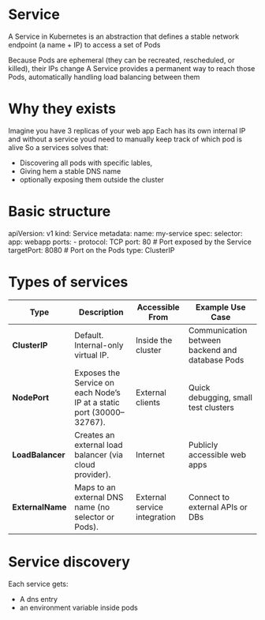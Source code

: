 # Service
A Service in Kubernetes is an abstraction that defines a stable network 
endpoint (a name + IP) to access a set of Pods

Because Pods are ephemeral (they can be recreated, rescheduled, or killed), their IPs change
A Service provides a permanent way to reach those Pods, automatically handling load balancing between them

# Why they exists

Imagine you have 3 replicas of your web app
Each has its own internal IP
and without a service youd need to manually keep track of which pod is alive
So a services solves that: 
- Discovering all pods with specific lables,
- Giving hem a stable DNS name
- optionally exposing them outside the cluster

# Basic structure
apiVersion: v1
kind: Service
metadata:
  name: my-service
spec:
  selector:
    app: webapp
  ports:
    - protocol: TCP
      port: 80         # Port exposed by the Service
      targetPort: 8080 # Port on the Pods
  type: ClusterIP

# Types of services
| Type             | Description                                                           | Accessible From              | Example Use Case                                |
| ---------------- | --------------------------------------------------------------------- | ---------------------------- | ----------------------------------------------- |
| **ClusterIP**    | Default. Internal-only virtual IP.                                    | Inside the cluster           | Communication between backend and database Pods |
| **NodePort**     | Exposes the Service on each Node’s IP at a static port (30000–32767). | External clients             | Quick debugging, small test clusters            |
| **LoadBalancer** | Creates an external load balancer (via cloud provider).               | Internet                     | Publicly accessible web apps                    |
| **ExternalName** | Maps to an external DNS name (no selector or Pods).                   | External service integration | Connect to external APIs or DBs                 |

# Service discovery
Each service gets:
- A dns entry
- an environment variable inside pods

